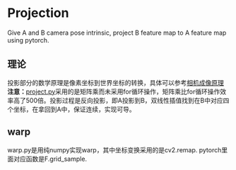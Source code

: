 # Projection

Give A and B camera pose intrinsic, project B feature map to A feature map using pytorch. 
## 理论
投影部分的数学原理是像素坐标到世界坐标的转换，具体可以参考[相机成像原理](https://blog.csdn.net/chentravelling/article/details/53558096)<br>
**注意：**[project.py](https://github.com/XiWJ/tricks/blob/master/projection/project.py)采用的是矩阵乘而未采用for循环操作，矩阵乘比for循环操作效率高了500倍。投影过程是反向投影，即A投影到B，双线性插值找到在B中对应四个坐标，在拿回到A中，保证连续，实现可导。
## warp
warp.py是用纯numpy实现warp，其中坐标变换采用的是cv2.remap. pytorch里面对应函数是F.grid_sample.
